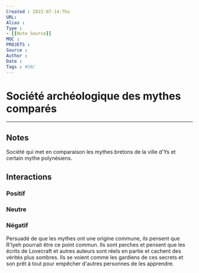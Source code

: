 ```yaml
---
Created : 2022-07-14-Thu
URL:
Alias :
Type : 
- [[Note Source]]
MOC : 
PROJETS :
Source :
Author :
Date :
Tags : #SN/
---
```


# Société archéologique des mythes comparés


***

## Notes
Société qui met en comparaison les mythes bretons de la ville d'Ys et certain mythe polynésiens.


## Interactions

### Positif

### Neutre

### Négatif

Persuadé de que les mythes ont une origine commune, ils pensent que R'lyeh pourrait être ce point commun. Ils sont perches et pensent que les écrits de Lovecraft et autres auteurs sont réels en partie et cachent des vérités plus sombres.
Ils se voient comme les gardiens de ces secrets et son prêt à tout pour empêcher d'autres personnes de les apprendre.
